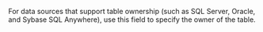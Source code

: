 For data sources that support table ownership (such as SQL Server, Oracle, and Sybase SQL
	Anywhere), use this field to specify the owner of the table.